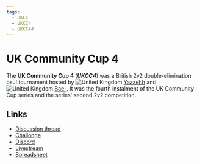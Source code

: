 ```yaml
---
tags:
  - UKCC
  - UKCC4
  - UKCC#4
---
```


# UK Community Cup 4

The **UK Community Cup 4** (***UKCC4***) was a British 2v2 double-elimination osu! tournament hosted by ![][flag_GB] [Yazzehh](https://osu.ppy.sh/users/7068973) and ![][flag_GB] [Bae-](https://osu.ppy.sh/users/6576972). It was the fourth instalment of the UK Community Cup series and the series' second 2v2 competition.

## Links

- [Discussion thread](https://osu.ppy.sh/community/forums/topics/677534?n=1)
- [Challonge](https://challonge.com/ukcc4)
- [Discord](https://discord.gg/EtsU7Cw)
- [Livestream](https://twitch.tv/osuukcc)
- [Spreadsheet](https://docs.google.com/spreadsheets/d/e/2PACX-1vTXl3K0w3_IJzWUHviHlzfhVcPbJs01O4k1fAdfkQ2g_8Ix6KdAzeY6B-1I3kP1fX_JbTSDEI9NDIt5/pubhtml)

[flag_GB]: /wiki/shared/flag/GB.gif "United Kingdom"
